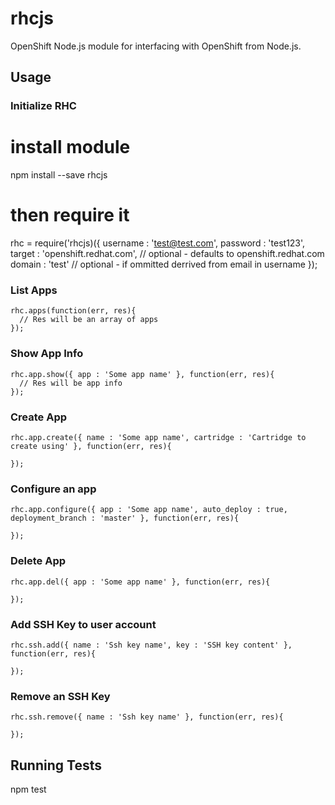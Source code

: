 rhcjs
=====
OpenShift Node.js module for interfacing with OpenShift from Node.js. 

## Usage

### Initialize RHC
  # install module
  npm install --save rhcjs
  
  # then require it

  rhc = require('rhcjs)({
    username : 'test@test.com',
    password : 'test123',
    target : 'openshift.redhat.com', // optional - defaults to openshift.redhat.com
      domain : 'test' // optional - if ommitted derrived from email in username
  });

### List Apps
    
    rhc.apps(function(err, res){
      // Res will be an array of apps
    });  
  
### Show App Info
    
    rhc.app.show({ app : 'Some app name' }, function(err, res){
      // Res will be app info
    });  
    
### Create App
    
    rhc.app.create({ name : 'Some app name', cartridge : 'Cartridge to create using' }, function(err, res){
      
    });  

### Configure an app
    
    rhc.app.configure({ app : 'Some app name', auto_deploy : true, deployment_branch : 'master' }, function(err, res){
      
    });  

    
### Delete App
    
    rhc.app.del({ app : 'Some app name' }, function(err, res){
      
    });  

### Add SSH Key to user account
    
    rhc.ssh.add({ name : 'Ssh key name', key : 'SSH key content' }, function(err, res){
      
    });  

### Remove an SSH Key
    
    rhc.ssh.remove({ name : 'Ssh key name' }, function(err, res){
      
    });  

    
## Running Tests
  
  npm test
  
